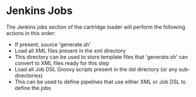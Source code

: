 # Jenkins Jobs
The Jenkins jobs section of the cartridge loader will perform the following actions in this order:

 * If present, source 'generate.sh'
 * Load all XML files present in the xml directory
  * This directory can be used to store template files that 'generate.sh' can convert to XML files ready for this step
 * Load all Job DSL Groovy scripts present in the dsl directory (or any sub-directories)
  * This can be used to define pipelines that use either XML or Job DSL to define the jobs

